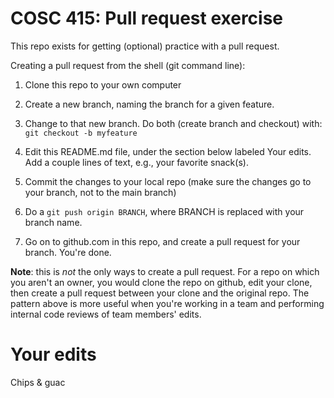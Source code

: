 # COSC 415: Pull request exercise

This repo exists for getting (optional) practice with a pull request.

Creating a pull request from the shell (git command line):

 1. Clone this repo to your own computer 

 2. Create a new branch, naming the branch for a given feature.

 3. Change to that new branch.  Do both (create branch and checkout) with: `git checkout -b myfeature`

 4. Edit this README.md file, under the section below labeled Your edits. Add a couple lines of text, e.g., your favorite snack(s).

 5. Commit the changes to your local repo (make sure the changes go to your branch, not to the main branch)

 6. Do a `git push origin BRANCH`, where BRANCH is replaced with your branch name.

 7. Go on to github.com in this repo, and create a pull request for your branch. You're done.


**Note**: this is _not_ the only ways to create a pull request. For a repo on which you aren't an owner, you would clone the repo on github, edit your clone, then create a pull request between your clone and the original repo. The pattern above is more useful when you're working in a team and performing internal code reviews of team members' edits.

# Your edits

Chips & guac
